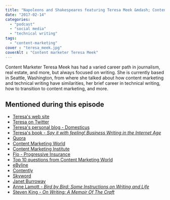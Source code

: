 ```yaml
---
title: "Napoleons and Shakespeares featuring Teresa Meek &mdash; Content Content podcast episode 14"
date: "2017-02-14"
categories:
  - "podcast"
  - "social media"
  - "technical writing"
tags:
  - "content-marketing"
cover : "teresa_meek.jpg"
coverAlt : "Content marketer Teresa Meek"
---
```


Content Marketer Teresa Meek has had a varied career path in journalism, real estate, and more, but always focused on writing. She is currently based in Seattle, Washington, from where she talked about how content marketing and technical writing have similarities, her brief career in technical writing, how to transition to content marketing, and more.


## Mentioned during this episode


- [Teresa's web site](http://www.teresameek.com)
- [Teresa on Twitter](https://twitter.com/domesticus1)
- [Teresa's personal blog - Domesticus](http://domesticus.com)
- [Teresa's book - _Say it with feeling! Business Writing in the Internet Age_](https://www.amazon.com/Say-Feeling-Business-Writing-Internet-ebook/dp/B00BLU16HY/ref=sr_1_1?ie=UTF8&qid=1486680329&sr=8-1&keywords=teresa+meek+say+it+with+feeling)
- [Quora](https://www.quora.com/)
- [Content Marketing World](http://contentmarketingworld.com/)
- [Content Marketing Institute](http://contentmarketinginstitute.com/)
- [Flo - Progressive Insurance](https://en.wikipedia.org/wiki/Flo_\(Progressive\))
- [Top 10 questions from Content Marketing World](http://edmarsh.com/2016/10/05/top-10-questions-content-marketing-world/)
- [eByline](https://www.ebyline.com/)
- [Contently](https://contently.com)
- [Skyword](http://www.skyword.com/)
- [Janet Burroway](https://www.amazon.com/Janet-Burroway/e/B001IGJR54/ref=sr_ntt_srch_lnk_4?qid=1486680460&sr=1-4)
- [Anne Lamott - _Bird by Bird: Some Instructions on Writing and Life_](https://www.amazon.com/Bird-Some-Instructions-Writing-Life/dp/0385480016/ref=sr_1_1?s=books&ie=UTF8&qid=1486680523&sr=1-1&keywords=bird+by+bird)
- [Steven King - _On Writing: A Memoir Of The Craft_](https://www.amazon.com/Writing-Memoir-Craft-Stephen-King-ebook/dp/B000FC0SIM/ref=sr_1_1?s=books&ie=UTF8&qid=1486680582&sr=1-1&keywords=steven+king+on+writing)
